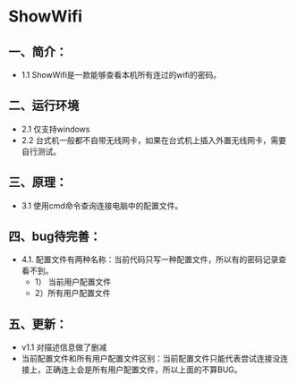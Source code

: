 # ShowWifi

## 一、简介：
-    1.1 ShowWifi是一款能够查看本机所有连过的wifi的密码。

## 二、运行环境
-   2.1 仅支持windows
-   2.2 台式机一般都不自带无线网卡，如果在台式机上插入外置无线网卡，需要自行测试。

## 三、原理：
-   3.1 使用cmd命令查询连接电脑中的配置文件。

## 四、bug待完善：
-   4.1. 配置文件有两种名称：当前代码只写一种配置文件，所以有的密码记录查看不到。
      - 1） 当前用户配置文件
      - 2）所有用户配置文件

## 五、更新：
-    v1.1 对描述信息做了删减
-    当前配置文件和所有用户配置文件区别：当前配置文件只能代表尝试连接没连接上，正确连上会是所有用户配置文件，所以上面的不算BUG。
   
